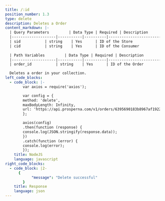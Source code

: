 ```yaml
---
title: /:id
position_number: 1.3
type: delete
description: Deletes a Order
content_markdown: |-
  | Query Parameters         | Data Type | Required | Description                        |
  |--------------------|-----------|----------|------------------------------------|
  | sid           | string    | Yes      | ID of the Store                    |
  | cid           | string    | Yes      | ID of the Consumer                    |
  
  | Path Variables         | Data Type | Required | Description                        |
  |--------------------|-----------|----------|------------------------------------|
  | order_id           | string    | Yes      | ID of the Order                    |

  Deletes a order in your collection.
left_code_blocks:
  - code_block: |-
        var axios = require('axios');

        var config = {
        method: 'delete',
        maxBodyLength: Infinity,
        url: 'https://api.prosperna.com/v1/orders/6395690183b8967af19222f9?sid=6386ae5dba4bf984402d848e&cid=3945a7bb-b2d9-4b6c-8d41-2db4d56fc4ec'
        };

        axios(config)
        .then(function (response) {
        console.log(JSON.stringify(response.data));
        })
        .catch(function (error) {
        console.log(error);
        });
    title: NodeJS
    language: javascript
right_code_blocks:
  - code_block: |2-
      {
            "message": "Delete successful"
        }
    title: Response
    language: json
---
```

